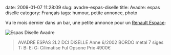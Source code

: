 date: 2009-01-07 11:28:09
slug: avadre-espas-diselle
title: Avadre: espas diselle
category: Français
tags: humour, petite annonce, photo

Vu le mois dernier dans un bar, une petite annonce pour un [Renault Espace](http://wikipedia.org/wiki/Renault_Espace):

![Espas Diselle Avadre](/static/uploads/2009/01/espas-diselle-avadre.jpg)

> AVADRE
ESPAS 2L2 DCI
DISELLE Anne 6/2002
BORDO metal 7 siges
T: B: E: G: Cilimatise
Ful Opsone
Prix 4900€
